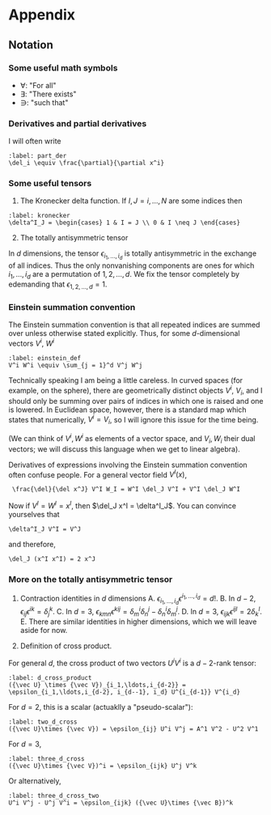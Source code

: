 # Appendix

## Notation

### Some useful math symbols

- $\forall$: "For all"
- $\exists$: "There exists"
- $\ni$: "such that"

### Derivatives and partial derivatives

I will often write

```{math}
:label: part_der
\del_i \equiv \frac{\partial}{\partial x^i}
```

### Some useful tensors

1. The Kronecker delta function. If $I,J = i,\ldots,N$ are some indices then

```{math}
:label: kronecker
\delta^I_J = \begin{cases} 1 & I = J \\ 0 & I \neq J \end{cases}
```

2. The totally antisymmetric tensor

In $d$ dimensions, the tensor $\epsilon_{i_1,\ldots, i_d}$ is totally antisymmetric in the exchange of all indices. Thus the only nonvanishing components are ones for which $i_1,\ldots,i_d$ are a permutation of $1,2,\ldots,d$. We fix the tensor completely by edemanding that $\epsilon_{1,2,\ldots,d} = 1$.

### Einstein summation convention

The Einstein summation convention is that all repeated indices are summed over unless otherwise stated explicitly. Thus, for some $d$-dimensional vectors $V^i$, $W^i$ 

```{math}
:label: einstein_def
V^i W^i \equiv \sum_{j = 1}^d V^j W^j
```

Technically speaking I am being a little careless. In curved spaces (for example, on the sphere), there are geometrically distinct objects $V^i$, $V_i$, and I should only be summing over pairs of indices in which one is raised and one is lowered. In Euclidean space, however, there is a standard map which states that numerically, $V^i = V_i$, so I will ignore this issue for the time being.

(We can think of $V^i, W^i$ as elements of a vector space, and $V_i, W_i$ their dual vectors; we will discuss this language when we get to linear algebra).

Derivatives of expressions involving the Einstein summation convention often confuse people. For a general vector field $V^I(x)$, 
```{math}
 \frac{\del}{\del x^J} V^I W_I = W^I \del_J V^I + V^I \del_J W^I
```

Now if $V^I = W^I = x^I$, then $\del_J x^I = \delta^I_J$. You can convince yourselves that

```{math}
\delta^I_J V^I = V^J
```

and therefore,

```{math}
\del_J (x^I x^I) = 2 x^J
```

### More on the totally antisymmetric tensor

1. Contraction identities in $d$ dimensions
   A. $\epsilon_{i_1,\ldots,i_d}\epsilon^{i_1,\ldots,i_d} = d!$.
   B. In $d - 2$, $\epsilon_{ij} \epsilon^{ik} = \delta^k_j$.
   C. In $d = 3$, $\epsilon_{kmn}\epsilon^{k i j} = \delta^i_m \delta^j_n - \delta^i_n \delta^j_m$.
   D. In $d = 3$, $\epsilon_{ijk}\epsilon^{ijl} = 2\delta^l_k$.
   E. There are similar identities in higher dimensions, which we will leave aside for now.
   
2. Definition of cross product.

For general $d$, the cross product of two vectors $U^i V^i$ is a $d-2$-rank tensor:

```{math}
:label: d_cross_product
({\vec U} \times {\vec V})_{i_1,\ldots,i_{d-2}} = \epsilon_{i_1,\ldots,i_{d-2}, i_{d--1}, i_d} U^{i_{d-1}} V^{i_d}
```

For $d = 2$, this is a scalar (actuaklly a "pseudo-scalar"):

```{math}
:label: two_d_cross
({\vec U}\times {\vec V}) = \epsilon_{ij} U^i V^j = A^1 V^2 - U^2 V^1
```

For $d = 3$, 

```{math}
:label: three_d_cross
({\vec U}\times {\vec V})^i = \epsilon_{ijk} U^j V^k
```

Or alternatively,

```{math}
:label: three_d_cross_two
U^i V^j - U^j V^i = \epsilon_{ijk} ({\vec U}\times {\vec B})^k
```



